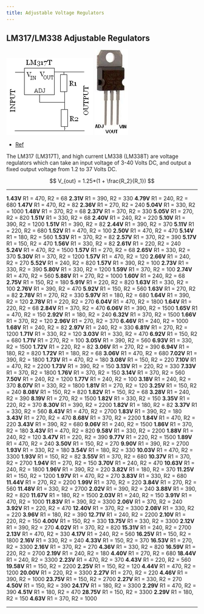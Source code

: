 ```yaml
---
title: Adjustable Voltage Regulators
---
```


## LM317/LM338 Adjustable Regulators

![](lm317t.gif)
![](lm317t.jpg)

- [Ref](http://www.reuk.co.uk/wordpress/electric-circuit/lm317-voltage-calculator/)

The LM317 (LM317T), and high current LM338 (LM338T) are voltage regulators which
can take an input voltage of 3-40 Volts DC, and output a fixed output voltage
from 1.2 to 37 Volts DC.

$$
V_{out} = 1.25*(1 + \frac{R_2}{R_1})
$$

  ------------------------------ ------------------------------- ---------------------------------
  **1.43V** R1 = 470, R2 = 68    **2.31V** R1 = 390, R2 = 330    **4.79V** R1 = 240, R2 = 680
  **1.47V** R1 = 470, R2 = 82    **2.36V** R1 = 270, R2 = 240    **5.04V** R1 = 330, R2 = 1000
  **1.48V** R1 = 370, R2 = 68    **2.37V** R1 = 370, R2 = 330    **5.05V** R1 = 270, R2 = 820
  **1.51V** R1 = 330, R2 = 68    **2.40V** R1 = 240, R2 = 220    **5.10V** R1 = 390, R2 = 1200
  **1.51V** R1 = 390, R2 = 82    **2.44V** R1 = 390, R2 = 370    **5.11V** R1 = 220, R2 = 680
  **1.52V** R1 = 470, R2 = 100   **2.50V** R1 = 470, R2 = 470    **5.14V** R1 = 180, R2 = 560
  **1.53V** R1 = 370, R2 = 82    **2.57V** R1 = 370, R2 = 390    **5.17V** R1 = 150, R2 = 470
  **1.56V** R1 = 330, R2 = 82    **2.61V** R1 = 220, R2 = 240    **5.24V** R1 = 470, R2 = 1500
  **1.57V** R1 = 270, R2 = 68    **2.65V** R1 = 330, R2 = 370    **5.30V** R1 = 370, R2 = 1200
  **1.57V** R1 = 470, R2 = 120   **2.66V** R1 = 240, R2 = 270    **5.52V** R1 = 240, R2 = 820
  **1.57V** R1 = 390, R2 = 100   **2.73V** R1 = 330, R2 = 390    **5.80V** R1 = 330, R2 = 1200
  **1.59V** R1 = 370, R2 = 100   **2.74V** R1 = 470, R2 = 560    **5.88V** R1 = 270, R2 = 1000
  **1.60V** R1 = 240, R2 = 68    **2.75V** R1 = 150, R2 = 180    **5.91V** R1 = 220, R2 = 820
  **1.63V** R1 = 330, R2 = 100   **2.76V** R1 = 390, R2 = 470    **5.92V** R1 = 150, R2 = 560
  **1.63V** R1 = 270, R2 = 82    **2.78V** R1 = 270, R2 = 330    **5.97V** R1 = 180, R2 = 680
  **1.64V** R1 = 390, R2 = 120   **2.78V** R1 = 220, R2 = 270    **6.04V** R1 = 470, R2 = 1800
  **1.64V** R1 = 220, R2 = 68    **2.84V** R1 = 370, R2 = 470    **6.06V** R1 = 390, R2 = 1500
  **1.65V** R1 = 470, R2 = 150   **2.92V** R1 = 180, R2 = 240    **6.32V** R1 = 370, R2 = 1500
  **1.66V** R1 = 370, R2 = 120   **2.96V** R1 = 270, R2 = 370    **6.46V** R1 = 240, R2 = 1000
  **1.68V** R1 = 240, R2 = 82    **2.97V** R1 = 240, R2 = 330    **6.81V** R1 = 270, R2 = 1200
  **1.71V** R1 = 330, R2 = 120   **3.03V** R1 = 330, R2 = 470    **6.92V** R1 = 150, R2 = 680
  **1.71V** R1 = 270, R2 = 100   **3.05V** R1 = 390, R2 = 560    **6.93V** R1 = 330, R2 = 1500
  **1.72V** R1 = 220, R2 = 82    **3.06V** R1 = 270, R2 = 390    **6.94V** R1 = 180, R2 = 820
  **1.72V** R1 = 180, R2 = 68    **3.06V** R1 = 470, R2 = 680    **7.02V** R1 = 390, R2 = 1800
  **1.73V** R1 = 470, R2 = 180   **3.08V** R1 = 150, R2 = 220    **7.10V** R1 = 470, R2 = 2200
  **1.73V** R1 = 390, R2 = 150   **3.13V** R1 = 220, R2 = 330    **7.33V** R1 = 370, R2 = 1800
  **1.76V** R1 = 370, R2 = 150   **3.14V** R1 = 370, R2 = 560    **7.50V** R1 = 240, R2 = 1200
  **1.77V** R1 = 240, R2 = 100   **3.18V** R1 = 240, R2 = 370    **8.07V** R1 = 330, R2 = 1800
  **1.81V** R1 = 270, R2 = 120   **3.25V** R1 = 150, R2 = 240    **8.08V** R1 = 150, R2 = 820
  **1.82V** R1 = 150, R2 = 68    **3.28V** R1 = 240, R2 = 390    **8.19V** R1 = 270, R2 = 1500
  **1.82V** R1 = 330, R2 = 150   **3.35V** R1 = 220, R2 = 370    **8.30V** R1 = 390, R2 = 2200
  **1.82V** R1 = 180, R2 = 82    **3.37V** R1 = 330, R2 = 560    **8.43V** R1 = 470, R2 = 2700
  **1.83V** R1 = 390, R2 = 180   **3.43V** R1 = 270, R2 = 470    **8.68V** R1 = 370, R2 = 2200
  **1.84V** R1 = 470, R2 = 220   **3.43V** R1 = 390, R2 = 680    **9.06V** R1 = 240, R2 = 1500
  **1.86V** R1 = 370, R2 = 180   **3.43V** R1 = 470, R2 = 820    **9.58V** R1 = 330, R2 = 2200
  **1.88V** R1 = 240, R2 = 120   **3.47V** R1 = 220, R2 = 390    **9.77V** R1 = 220, R2 = 1500
  **1.89V** R1 = 470, R2 = 240   **3.50V** R1 = 150, R2 = 270    **9.90V** R1 = 390, R2 = 2700
  **1.93V** R1 = 330, R2 = 180   **3.54V** R1 = 180, R2 = 330    **10.03V** R1 = 470, R2 = 3300
  **1.93V** R1 = 150, R2 = 82    **3.55V** R1 = 370, R2 = 680    **10.37V** R1 = 370, R2 = 2700
  **1.94V** R1 = 270, R2 = 150   **3.70V** R1 = 240, R2 = 470    **10.63V** R1 = 240, R2 = 1800
  **1.96V** R1 = 390, R2 = 220   **3.82V** R1 = 180, R2 = 370    **11.25V** R1 = 150, R2 = 1200
  **1.97V** R1 = 470, R2 = 270   **3.83V** R1 = 330, R2 = 680    **11.44V** R1 = 270, R2 = 2200
  **1.99V** R1 = 370, R2 = 220   **3.84V** R1 = 270, R2 = 560    **11.48V** R1 = 330, R2 = 2700
  **2.02V** R1 = 390, R2 = 240   **3.88V** R1 = 390, R2 = 820    **11.67V** R1 = 180, R2 = 1500
  **2.03V** R1 = 240, R2 = 150   **3.91V** R1 = 470, R2 = 1000   **11.83V** R1 = 390, R2 = 3300
  **2.06V** R1 = 370, R2 = 240   **3.92V** R1 = 220, R2 = 470    **12.40V** R1 = 370, R2 = 3300
  **2.08V** R1 = 330, R2 = 220   **3.96V** R1 = 180, R2 = 390    **12.71V** R1 = 240, R2 = 2200
  **2.10V** R1 = 220, R2 = 150   **4.00V** R1 = 150, R2 = 330    **13.75V** R1 = 330, R2 = 3300
  **2.12V** R1 = 390, R2 = 270   **4.02V** R1 = 370, R2 = 820    **15.31V** R1 = 240, R2 = 2700
  **2.13V** R1 = 470, R2 = 330   **4.17V** R1 = 240, R2 = 560    **16.25V** R1 = 150, R2 = 1800
  **2.16V** R1 = 330, R2 = 240   **4.33V** R1 = 150, R2 = 370    **16.53V** R1 = 270, R2 = 3300
  **2.16V** R1 = 370, R2 = 270   **4.36V** R1 = 330, R2 = 820    **16.59V** R1 = 220, R2 = 2700
  **2.19V** R1 = 240, R2 = 180   **4.40V** R1 = 270, R2 = 680    **18.44V** R1 = 240, R2 = 3300
  **2.23V** R1 = 470, R2 = 370   **4.43V** R1 = 220, R2 = 560    **19.58V** R1 = 150, R2 = 2200
  **2.25V** R1 = 150, R2 = 120   **4.44V** R1 = 470, R2 = 1200   **20.00V** R1 = 220, R2 = 3300
  **2.27V** R1 = 270, R2 = 220   **4.46V** R1 = 390, R2 = 1000   **23.75V** R1 = 150, R2 = 2700
  **2.27V** R1 = 330, R2 = 270   **4.50V** R1 = 150, R2 = 390    **24.17V** R1 = 180, R2 = 3300
  **2.29V** R1 = 470, R2 = 390   **4.51V** R1 = 180, R2 = 470    **28.75V** R1 = 150, R2 = 3300
  **2.29V** R1 = 180, R2 = 150    **4.63V** R1 = 370, R2 = 1000    
  ------------------------------- -------------------------------- ---------------------------------
